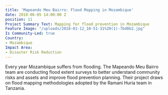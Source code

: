 ```yaml
---
title: 'Mapeando Meu Bairro: Flood Mapping in Mozambique'
date: 2018-06-05 14:00:00 Z
position: 11
Project Summary Text: Mapping for flood prevention in Mozambique
Feature Image: "/uploads/2018-01-12_10-51-31%20(1)-7bd0b2.jpg"
Is Community-Led: true
Country:
- Mozambique
Impact Area:
- Disaster Risk Reduction
---
```


Every year Mozambique suffers from flooding. The Mapeando Meu Bairro team are conducting flood extent surveys to better understand community risks and assets and improve flood prevention planning. Their project draws on flood mapping methodologies adopted by the Ramani Huria team in Tanzania. 
